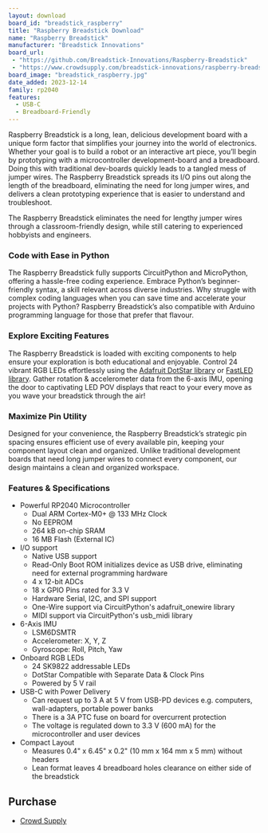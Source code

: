 ```yaml
---
layout: download
board_id: "breadstick_raspberry"
title: "Raspberry Breadstick Download"
name: "Raspberry Breadstick"
manufacturer: "Breadstick Innovations"
board_url:
 - "https://github.com/Breadstick-Innovations/Raspberry-Breadstick"
 - "https://www.crowdsupply.com/breadstick-innovations/raspberry-breadstick"
board_image: "breadstick_raspberry.jpg"
date_added: 2023-12-14
family: rp2040
features:
  - USB-C
  - Breadboard-Friendly
---
```


Raspberry Breadstick is a long, lean, delicious development board with a unique form factor that simplifies your journey into the world of electronics. Whether your goal is to build a robot or an interactive art piece, you’ll begin by prototyping with a microcontroller development-board and a breadboard. Doing this with traditional dev-boards quickly leads to a tangled mess of jumper wires. The Raspberry Breadstick spreads its I/O pins out along the length of the breadboard, eliminating the need for long jumper wires, and delivers a clean prototyping experience that is easier to understand and troubleshoot.

The Raspberry Breadstick eliminates the need for lengthy jumper wires through a classroom-friendly design, while still catering to experienced hobbyists and engineers.

### Code with Ease in Python

The Raspberry Breadstick fully supports CircuitPython and MicroPython, offering a hassle-free coding experience. Embrace Python’s beginner-friendly syntax, a skill relevant across diverse industries. Why struggle with complex coding languages when you can save time and accelerate your projects with Python? Raspberry Breadstick’s also compatible with Arduino programming language for those that prefer that flavour.

### Explore Exciting Features

The Raspberry Breadstick is loaded with exciting components to help ensure your exploration is both educational and enjoyable. Control 24 vibrant RGB LEDs effortlessly using the [Adafruit DotStar library](https://github.com/adafruit/Adafruit_DotStar) or [FastLED library](https://github.com/FastLED/FastLED). Gather rotation & accelerometer data from the 6-axis IMU, opening the door to captivating LED POV displays that react to your every move as you wave your breadstick through the air!

### Maximize Pin Utility

Designed for your convenience, the Raspberry Breadstick’s strategic pin spacing ensures efficient use of every available pin, keeping your component layout clean and organized. Unlike traditional development boards that need long jumper wires to connect every component, our design maintains a clean and organized workspace.

### Features & Specifications

- Powerful RP2040 Microcontroller
  - Dual ARM Cortex-M0+ @ 133 MHz Clock
  - No EEPROM
  - 264 kB on-chip SRAM
  - 16 MB Flash (External IC)
- I/O support
  - Native USB support
  - Read-Only Boot ROM initializes device as USB drive, eliminating need for external programming hardware
  - 4 x 12-bit ADCs
  - 18 x GPIO Pins rated for 3.3 V
  - Hardware Serial, I2C, and SPI support
  - One-Wire support via CircuitPython's adafruit_onewire library
  - MIDI support via CircuitPython's usb_midi library
- 6-Axis IMU
  - LSM6DSMTR
  - Accelerometer: X, Y, Z
  - Gyroscope: Roll, Pitch, Yaw
- Onboard RGB LEDs
  - 24 SK9822 addressable LEDs
  - DotStar Compatible with Separate Data & Clock Pins
  - Powered by 5 V rail
- USB-C with Power Delivery
  - Can request up to 3 A at 5 V from USB-PD devices e.g. computers, wall-adapters, portable power banks
  - There is a 3A PTC fuse on board for overcurrent protection
  - The voltage is regulated down to 3.3 V (600 mA) for the microcontroller and user devices
- Compact Layout
  - Measures 0.4" x 6.45" x 0.2" (10 mm x 164 mm x 5 mm) without headers
  - Lean format leaves 4 breadboard holes clearance on either side of the breadstick

## Purchase

* [Crowd Supply](https://www.crowdsupply.com/breadstick-innovations/raspberry-breadstick)
